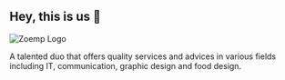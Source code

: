 ## Hey, this is us 👋

![Zoemp Logo](https://avatars.githubusercontent.com/u/104078977?s=400&u=043719ebf2e0ee334731d80cc984ca339ca7b767&v=4)

A talented duo that offers quality services and advices in various fields including IT, communication, graphic design and food design.
